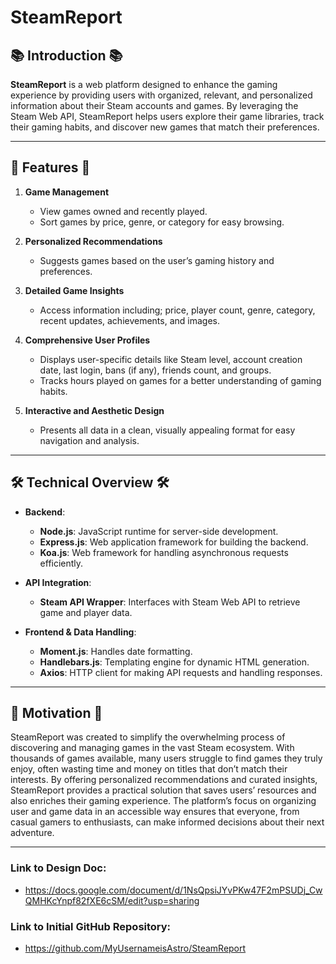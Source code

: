 # SteamReport

## 📚 Introduction 📚
**SteamReport** is a web platform designed to enhance the gaming experience by providing users with organized, relevant, and personalized information about their Steam accounts and games. By leveraging the Steam Web API, SteamReport helps users explore their game libraries, track their gaming habits, and discover new games that match their preferences.

---

## 🎨 Features 🎨
1. **Game Management**  
   - View games owned and recently played.  
   - Sort games by price, genre, or category for easy browsing.  

2. **Personalized Recommendations**  
   - Suggests games based on the user’s gaming history and preferences.  

3. **Detailed Game Insights**  
   - Access information including; price, player count, genre, category, recent updates, achievements, and images.  

4. **Comprehensive User Profiles**  
   - Displays user-specific details like Steam level, account creation date, last login, bans (if any), friends count, and groups.  
   - Tracks hours played on games for a better understanding of gaming habits.  

5. **Interactive and Aesthetic Design**  
   - Presents all data in a clean, visually appealing format for easy navigation and analysis.  

---

## 🛠️ Technical Overview 🛠️
- **Backend**:  
  - **Node.js**: JavaScript runtime for server-side development.  
  - **Express.js**: Web application framework for building the backend.  
  - **Koa.js**: Web framework for handling asynchronous requests efficiently.  

- **API Integration**:  
  - **Steam API Wrapper**: Interfaces with Steam Web API to retrieve game and player data.  

- **Frontend & Data Handling**:  
  - **Moment.js**: Handles date formatting.  
  - **Handlebars.js**: Templating engine for dynamic HTML generation.  
  - **Axios**: HTTP client for making API requests and handling responses.  

---

## 🚀 Motivation 🚀
SteamReport was created to simplify the overwhelming process of discovering and managing games in the vast Steam ecosystem. With thousands of games available, many users struggle to find games they truly enjoy, often wasting time and money on titles that don’t match their interests. By offering personalized recommendations and curated insights, SteamReport provides a practical solution that saves users’ resources and also enriches their gaming experience. The platform’s focus on organizing user and game data in an accessible way ensures that everyone, from casual gamers to enthusiasts, can make informed decisions about their next adventure.

---

### Link to Design Doc:
- https://docs.google.com/document/d/1NsQpsiJYvPKw47F2mPSUDj_CwQMHKcYnpf82fXE6cSM/edit?usp=sharing

### Link to Initial GitHub Repository:
- https://github.com/MyUsernameisAstro/SteamReport
